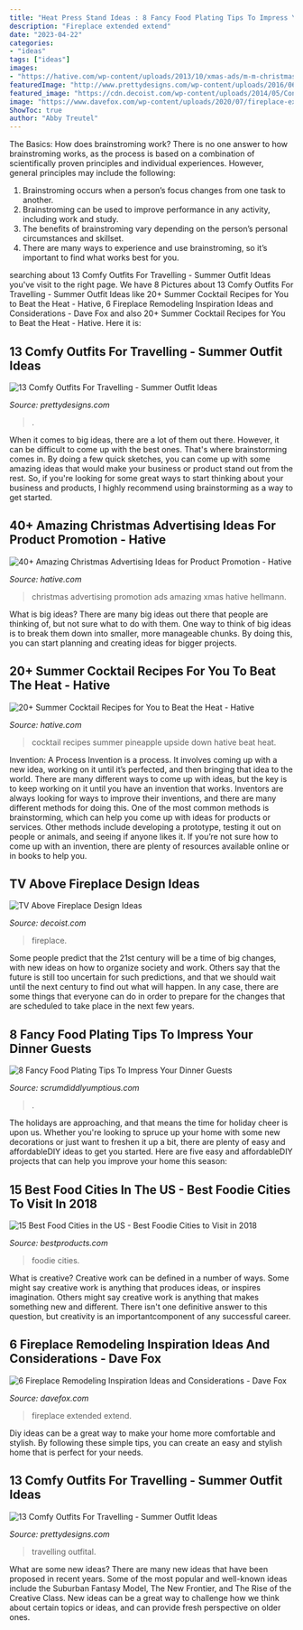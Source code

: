 ```yaml
---
title: "Heat Press Stand Ideas : 8 Fancy Food Plating Tips To Impress Your Dinner Guests"
description: "Fireplace extended extend"
date: "2023-04-22"
categories:
- "ideas"
tags: ["ideas"]
images:
- "https://hative.com/wp-content/uploads/2013/10/xmas-ads/m-m-christmas-ads-10.jpg"
featuredImage: "http://www.prettydesigns.com/wp-content/uploads/2016/06/13-comfy-outfits-for-travelling-1.jpg"
featured_image: "https://cdn.decoist.com/wp-content/uploads/2014/05/Contemporary-family-room-makes-best-possible-use-of-space-with-TV-above-the-fireplace.jpg"
image: "https://www.davefox.com/wp-content/uploads/2020/07/fireplace-extended.jpg"
ShowToc: true
author: "Abby Treutel"
---
```



The Basics: How does brainstroming work?
There is no one answer to how brainstroming works, as the process is based on a combination of scientifically proven principles and individual experiences. However, general principles may include the following:
1. Brainstroming occurs when a person’s focus changes from one task to another.
2. Brainstroming can be used to improve performance in any activity, including work and study.
3. The benefits of brainstroming vary depending on the person’s personal circumstances and skillset.
4. There are many ways to experience and use brainstroming, so it’s important to find what works best for you.

	

		
searching about 13 Comfy Outfits For Travelling - Summer Outfit Ideas you've visit to the right page. We have 8 Pictures about 13 Comfy Outfits For Travelling - Summer Outfit Ideas like 20+ Summer Cocktail Recipes for You to Beat the Heat - Hative, 6 Fireplace Remodeling Inspiration Ideas and Considerations - Dave Fox and also 20+ Summer Cocktail Recipes for You to Beat the Heat - Hative. Here it is:
		
    
## 13 Comfy Outfits For Travelling - Summer Outfit Ideas

<img loading=lazy src="http://www.prettydesigns.com/wp-content/uploads/2016/06/13-comfy-outfits-for-travelling-2.jpg" onerror="this.onerror=null;this.src='https://tse2.mm.bing.net/th?id=OIP.DEMXXuMXZLtkFm4nwVgQSAAAAA&amp;pid=15.1';" alt="13 Comfy Outfits For Travelling - Summer Outfit Ideas">

_Source: prettydesigns.com_

>. 

	

When it comes to big ideas, there are a lot of them out there. However, it can be difficult to come up with the best ones. That's where brainstorming comes in. By doing a few quick sketches, you can come up with some amazing ideas that would make your business or product stand out from the rest. So, if you're looking for some great ways to start thinking about your business and products, I highly recommend using brainstorming as a way to get started.

    
## 40+ Amazing Christmas Advertising Ideas For Product Promotion - Hative

<img loading=lazy src="https://hative.com/wp-content/uploads/2013/10/xmas-ads/m-m-christmas-ads-10.jpg" onerror="this.onerror=null;this.src='https://tse2.mm.bing.net/th?id=OIP.0SNYLQPh_A1bUEFy5FX9oQHaKC&amp;pid=15.1';" alt="40+ Amazing Christmas Advertising Ideas for Product Promotion - Hative">

_Source: hative.com_

>christmas advertising promotion ads amazing xmas hative hellmann. 

	

What is big ideas?
There are many big ideas out there that people are thinking of, but not sure what to do with them. One way to think of big ideas is to break them down into smaller, more manageable chunks. By doing this, you can start planning and creating ideas for bigger projects.

    
## 20+ Summer Cocktail Recipes For You To Beat The Heat - Hative

<img loading=lazy src="https://hative.com/wp-content/uploads/2015/05/summer-cocktail-recipes/17-summer-cocktail-recipes.jpg" onerror="this.onerror=null;this.src='https://tse1.mm.bing.net/th?id=OIP.jgSUKWj-Qq56pqQ1evJRwgHaL_&amp;pid=15.1';" alt="20+ Summer Cocktail Recipes for You to Beat the Heat - Hative">

_Source: hative.com_

>cocktail recipes summer pineapple upside down hative beat heat. 

	

Invention: A Process
Invention is a process. It involves coming up with a new idea, working on it until it’s perfected, and then bringing that idea to the world. There are many different ways to come up with ideas, but the key is to keep working on it until you have an invention that works. Inventors are always looking for ways to improve their inventions, and there are many different methods for doing this. One of the most common methods is brainstorming, which can help you come up with ideas for products or services. Other methods include developing a prototype, testing it out on people or animals, and seeing if anyone likes it. If you’re not sure how to come up with an invention, there are plenty of resources available online or in books to help you.

    
## TV Above Fireplace Design Ideas

<img loading=lazy src="https://cdn.decoist.com/wp-content/uploads/2014/05/Contemporary-family-room-makes-best-possible-use-of-space-with-TV-above-the-fireplace.jpg" onerror="this.onerror=null;this.src='https://tse1.mm.bing.net/th?id=OIP.NChIAzG8uzMbRfYpYaFroQHaE3&amp;pid=15.1';" alt="TV Above Fireplace Design Ideas">

_Source: decoist.com_

>fireplace. 

	

Some people predict that the 21st century will be a time of big changes, with new ideas on how to organize society and work. Others say that the future is still too uncertain for such predictions, and that we should wait until the next century to find out what will happen. In any case, there are some things that everyone can do in order to prepare for the changes that are scheduled to take place in the next few years.

    
## 8 Fancy Food Plating Tips To Impress Your Dinner Guests

<img loading=lazy src="https://files.heftycdn.com/wp-content/uploads/2020/05/a39d0debefdb0360e841faf2d38d8a76.jpg" onerror="this.onerror=null;this.src='https://tse2.mm.bing.net/th?id=OIP.xDatnpV-OugAYMyykg0uvwHaEK&amp;pid=15.1';" alt="8 Fancy Food Plating Tips To Impress Your Dinner Guests">

_Source: scrumdiddlyumptious.com_

>. 

	

The holidays are approaching, and that means the time for holiday cheer is upon us. Whether you're looking to spruce up your home with some new decorations or just want to freshen it up a bit, there are plenty of easy and affordableDIY ideas to get you started. Here are five easy and affordableDIY projects that can help you improve your home this season: 

    
## 15 Best Food Cities In The US - Best Foodie Cities To Visit In 2018

<img loading=lazy src="https://hips.hearstapps.com/hmg-prod.s3.amazonaws.com/images/young-joni-minneapolis-1519233227.jpg?crop=1.00xw:1.00xh;0,0&amp;resize=1200:*" onerror="this.onerror=null;this.src='https://tse4.mm.bing.net/th?id=OIP.K5Cdk2WlS4ZZIYP2ZV0WmAHaDt&amp;pid=15.1';" alt="15 Best Food Cities in the US - Best Foodie Cities to Visit in 2018">

_Source: bestproducts.com_

>foodie cities. 

	

What is creative?
Creative work can be defined in a number of ways. Some might say creative work is anything that produces ideas, or inspires imagination. Others might say creative work is anything that makes something new and different. There isn't one definitive answer to this question, but creativity is an importantcomponent of any successful career.

    
## 6 Fireplace Remodeling Inspiration Ideas And Considerations - Dave Fox

<img loading=lazy src="https://www.davefox.com/wp-content/uploads/2020/07/fireplace-extended.jpg" onerror="this.onerror=null;this.src='https://tse1.mm.bing.net/th?id=OIP.lxQKsXKv_A2WEjbSOwRd8QAAAA&amp;pid=15.1';" alt="6 Fireplace Remodeling Inspiration Ideas and Considerations - Dave Fox">

_Source: davefox.com_

>fireplace extended extend. 

	

Diy ideas can be a great way to make your home more comfortable and stylish. By following these simple tips, you can create an easy and stylish home that is perfect for your needs.

    
## 13 Comfy Outfits For Travelling - Summer Outfit Ideas

<img loading=lazy src="http://www.prettydesigns.com/wp-content/uploads/2016/06/13-comfy-outfits-for-travelling-1.jpg" onerror="this.onerror=null;this.src='https://tse4.mm.bing.net/th?id=OIP.z5FQYNzoF6eqikua0EP3ywHaJ3&amp;pid=15.1';" alt="13 Comfy Outfits For Travelling - Summer Outfit Ideas">

_Source: prettydesigns.com_

>travelling outfital. 

	

What are some new ideas?
There are many new ideas that have been proposed in recent years. Some of the most popular and well-known ideas include the Suburban Fantasy Model, The New Frontier, and The Rise of the Creative Class. New ideas can be a great way to challenge how we think about certain topics or ideas, and can provide fresh perspective on older ones.

